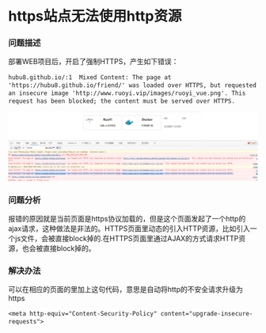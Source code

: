 # https站点无法使用http资源


<!--more-->

### 问题描述

部署WEB项目后，开启了强制HTTPS，产生如下错误：

```
hubu8.github.io/:1  Mixed Content: The page at 'https://hubu8.github.io/friend/' was loaded over HTTPS, but requested an insecure image 'http://www.ruoyi.vip/images/ruoyi_vue.png'. This request has been blocked; the content must be served over HTTPS.
```

![image-20230913165951398.png](./images/image-20230913165951398.png)

### 问题分析

报错的原因就是当前页面是https协议加载的，但是这个页面发起了一个http的ajax请求，这种做法是非法的。HTTPS页面里动态的引入HTTP资源，比如引入一个js文件，会被直接block掉的.在HTTPS页面里通过AJAX的方式请求HTTP资源，也会被直接block掉的。

### 解决办法

可以在相应的页面的里加上这句代码，意思是自动将http的不安全请求升级为https

```
<meta http-equiv="Content-Security-Policy" content="upgrade-insecure-requests">
```

